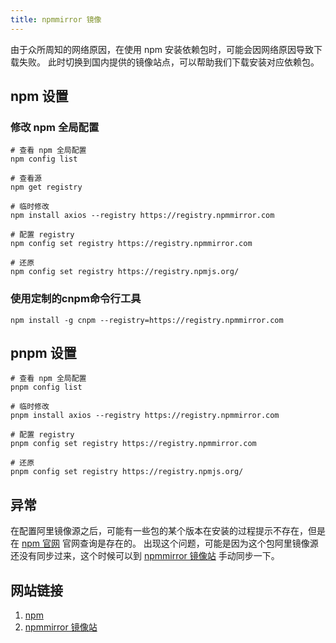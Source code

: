 ```yaml
---
title: npmmirror 镜像
---
```


由于众所周知的网络原因，在使用 npm 安装依赖包时，可能会因网络原因导致下载失败。
此时切换到国内提供的镜像站点，可以帮助我们下载安装对应依赖包。

## npm 设置

### 修改 npm 全局配置

```shell
# 查看 npm 全局配置
npm config list

# 查看源
npm get registry

# 临时修改
npm install axios --registry https://registry.npmmirror.com 

# 配置 registry
npm config set registry https://registry.npmmirror.com

# 还原
npm config set registry https://registry.npmjs.org/
```

### 使用定制的cnpm命令行工具

```shell
npm install -g cnpm --registry=https://registry.npmmirror.com
```

## pnpm 设置

```shell
# 查看 npm 全局配置
pnpm config list

# 临时修改
pnpm install axios --registry https://registry.npmmirror.com

# 配置 registry
pnpm config set registry https://registry.npmmirror.com

# 还原
pnpm config set registry https://registry.npmjs.org/
```

## 异常

在配置阿里镜像源之后，可能有一些包的某个版本在安装的过程提示不存在，但是在 [npm 官网](https://www.npmjs.com/) 官网查询是存在的。
出现这个问题，可能是因为这个包阿里镜像源还没有同步过来，这个时候可以到 [npmmirror 镜像站](https://npmmirror.com/) 手动同步一下。

## 网站链接

1. [npm](https://www.npmjs.com/)
2. [npmmirror 镜像站](https://npmmirror.com/)
